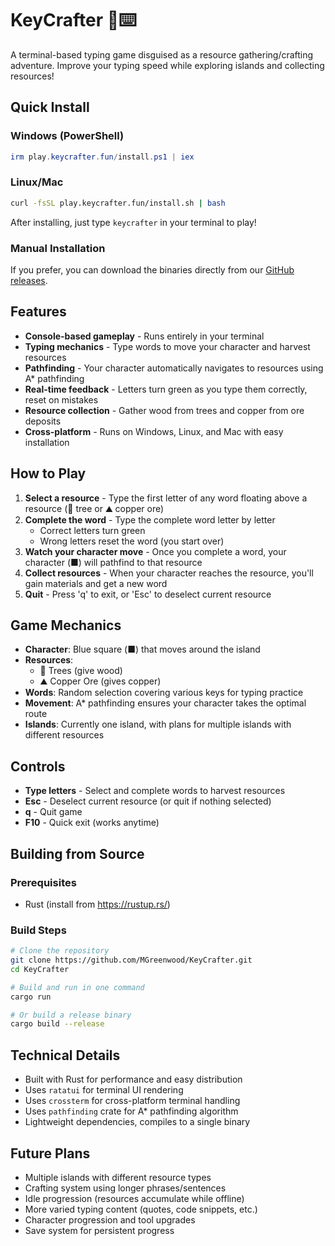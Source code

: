 # KeyCrafter 🔨⌨️

A terminal-based typing game disguised as a resource gathering/crafting adventure. Improve your typing speed while exploring islands and collecting resources!

## Quick Install

### Windows (PowerShell)
```powershell
irm play.keycrafter.fun/install.ps1 | iex
```

### Linux/Mac
```bash
curl -fsSL play.keycrafter.fun/install.sh | bash
```

After installing, just type `keycrafter` in your terminal to play!

### Manual Installation
If you prefer, you can download the binaries directly from our [GitHub releases](https://github.com/MGreenwood/KeyCrafter/releases).

## Features

- **Console-based gameplay** - Runs entirely in your terminal
- **Typing mechanics** - Type words to move your character and harvest resources
- **Pathfinding** - Your character automatically navigates to resources using A* pathfinding
- **Real-time feedback** - Letters turn green as you type them correctly, reset on mistakes
- **Resource collection** - Gather wood from trees and copper from ore deposits
- **Cross-platform** - Runs on Windows, Linux, and Mac with easy installation

## How to Play

1. **Select a resource** - Type the first letter of any word floating above a resource (🌲 tree or ⛰ copper ore)
2. **Complete the word** - Type the complete word letter by letter
   - Correct letters turn green
   - Wrong letters reset the word (you start over)
3. **Watch your character move** - Once you complete a word, your character (■) will pathfind to that resource
4. **Collect resources** - When your character reaches the resource, you'll gain materials and get a new word
5. **Quit** - Press 'q' to exit, or 'Esc' to deselect current resource

## Game Mechanics

- **Character**: Blue square (■) that moves around the island
- **Resources**: 
  - 🌲 Trees (give wood)
  - ⛰ Copper Ore (gives copper)
- **Words**: Random selection covering various keys for typing practice
- **Movement**: A* pathfinding ensures your character takes the optimal route
- **Islands**: Currently one island, with plans for multiple islands with different resources

## Controls

- **Type letters** - Select and complete words to harvest resources
- **Esc** - Deselect current resource (or quit if nothing selected)
- **q** - Quit game
- **F10** - Quick exit (works anytime)

## Building from Source

### Prerequisites
- Rust (install from https://rustup.rs/)

### Build Steps
```bash
# Clone the repository
git clone https://github.com/MGreenwood/KeyCrafter.git
cd KeyCrafter

# Build and run in one command
cargo run

# Or build a release binary
cargo build --release
```

## Technical Details

- Built with Rust for performance and easy distribution
- Uses `ratatui` for terminal UI rendering
- Uses `crossterm` for cross-platform terminal handling
- Uses `pathfinding` crate for A* pathfinding algorithm
- Lightweight dependencies, compiles to a single binary

## Future Plans

- Multiple islands with different resource types
- Crafting system using longer phrases/sentences
- Idle progression (resources accumulate while offline)
- More varied typing content (quotes, code snippets, etc.)
- Character progression and tool upgrades
- Save system for persistent progress 
